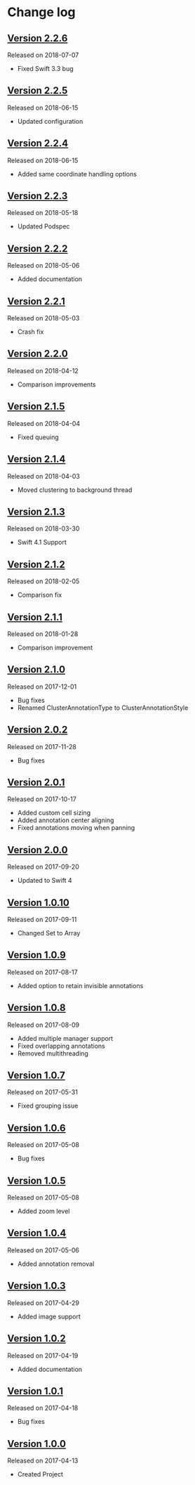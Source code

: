 # Change log

## [Version 2.2.6](https://github.com/efremidze/Cluster/releases/tag/2.2.6)
Released on 2018-07-07

- Fixed Swift 3.3 bug

## [Version 2.2.5](https://github.com/efremidze/Cluster/releases/tag/2.2.5)
Released on 2018-06-15

- Updated configuration

## [Version 2.2.4](https://github.com/efremidze/Cluster/releases/tag/2.2.4)
Released on 2018-06-15

- Added same coordinate handling options

## [Version 2.2.3](https://github.com/efremidze/Cluster/releases/tag/2.2.3)
Released on 2018-05-18

- Updated Podspec

## [Version 2.2.2](https://github.com/efremidze/Cluster/releases/tag/2.2.2)
Released on 2018-05-06

- Added documentation

## [Version 2.2.1](https://github.com/efremidze/Cluster/releases/tag/2.2.1)
Released on 2018-05-03

- Crash fix

## [Version 2.2.0](https://github.com/efremidze/Cluster/releases/tag/2.2.0)
Released on 2018-04-12

- Comparison improvements

## [Version 2.1.5](https://github.com/efremidze/Cluster/releases/tag/2.1.5)
Released on 2018-04-04

- Fixed queuing

## [Version 2.1.4](https://github.com/efremidze/Cluster/releases/tag/2.1.4)
Released on 2018-04-03

- Moved clustering to background thread

## [Version 2.1.3](https://github.com/efremidze/Cluster/releases/tag/2.1.3)
Released on 2018-03-30

- Swift 4.1 Support

## [Version 2.1.2](https://github.com/efremidze/Cluster/releases/tag/2.1.2)
Released on 2018-02-05

- Comparison fix

## [Version 2.1.1](https://github.com/efremidze/Cluster/releases/tag/2.1.1)
Released on 2018-01-28

- Comparison improvement

## [Version 2.1.0](https://github.com/efremidze/Cluster/releases/tag/2.1.0)
Released on 2017-12-01

- Bug fixes
- Renamed ClusterAnnotationType to ClusterAnnotationStyle

## [Version 2.0.2](https://github.com/efremidze/Cluster/releases/tag/2.0.2)
Released on 2017-11-28

- Bug fixes

## [Version 2.0.1](https://github.com/efremidze/Cluster/releases/tag/2.0.1)
Released on 2017-10-17

- Added custom cell sizing
- Added annotation center aligning
- Fixed annotations moving when panning

## [Version 2.0.0](https://github.com/efremidze/Cluster/releases/tag/2.0.0)
Released on 2017-09-20

- Updated to Swift 4

## [Version 1.0.10](https://github.com/efremidze/Cluster/releases/tag/1.0.10)
Released on 2017-09-11

- Changed Set to Array

## [Version 1.0.9](https://github.com/efremidze/Cluster/releases/tag/1.0.9)
Released on 2017-08-17

- Added option to retain invisible annotations

## [Version 1.0.8](https://github.com/efremidze/Cluster/releases/tag/1.0.8)
Released on 2017-08-09

- Added multiple manager support
- Fixed overlapping annotations
- Removed multithreading

## [Version 1.0.7](https://github.com/efremidze/Cluster/releases/tag/1.0.7)
Released on 2017-05-31

- Fixed grouping issue

## [Version 1.0.6](https://github.com/efremidze/Cluster/releases/tag/1.0.6)
Released on 2017-05-08

- Bug fixes

## [Version 1.0.5](https://github.com/efremidze/Cluster/releases/tag/1.0.5)
Released on 2017-05-08

- Added zoom level

## [Version 1.0.4](https://github.com/efremidze/Cluster/releases/tag/1.0.4)
Released on 2017-05-06

- Added annotation removal

## [Version 1.0.3](https://github.com/efremidze/Cluster/releases/tag/1.0.3)
Released on 2017-04-29

- Added image support

## [Version 1.0.2](https://github.com/efremidze/Cluster/releases/tag/1.0.2)
Released on 2017-04-19

- Added documentation

## [Version 1.0.1](https://github.com/efremidze/Cluster/releases/tag/1.0.1)
Released on 2017-04-18

- Bug fixes

## [Version 1.0.0](https://github.com/efremidze/Cluster/releases/tag/1.0.0)
Released on 2017-04-13

- Created Project
